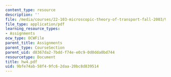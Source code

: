 ```yaml
---
content_type: resource
description: ''
file: /media/courses/22-103-microscopic-theory-of-transport-fall-2003/9bfe74ab58f49fc62daa20bc8d839514_hw4.pdf
file_type: application/pdf
learning_resource_types:
- Assignments
ocw_type: OCWFile
parent_title: Assignments
parent_type: CourseSection
parent_uid: d8367da2-7bdd-f74e-e0c9-0d0dda0bd744
resourcetype: Document
title: hw4.pdf
uid: 9bfe74ab-58f4-9fc6-2daa-20bc8d839514
---
```


